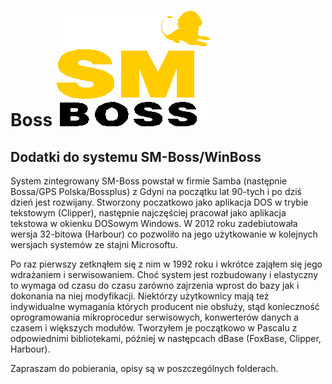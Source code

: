 # Boss ![Zrzut ekranu](https://raw.githubusercontent.com/z-niedzwiedz/Boss/master/boss.gif)

## Dodatki do systemu SM-Boss/WinBoss

System zintegrowany SM-Boss powstał w firmie Samba (następnie Bossa/GPS Polska/Bossplus) z Gdyni na początku lat 90-tych i po dziś dzień jest rozwijany.
Stworzony poczatkowo jako aplikacja DOS w trybie tekstowym (Clipper), następnie najczęściej pracował jako aplikacja tekstowa w okienku DOSowym Windows.
W 2012 roku zadebiutowała wersja 32-bitowa (Harbour) co pozwoliło na jego użytkowanie w kolejnych wersjach systemów ze stajni Microsoftu.

Po raz pierwszy zetknąłem się z nim w 1992 roku i wkrótce zająłem się jego wdrażaniem i serwisowaniem. Choć system jest rozbudowany i elastyczny 
to wymaga od czasu do czasu zarówno zajrzenia wprost do bazy jak i dokonania na niej modyfikacji. Niektórzy użytkownicy mają też indywidualne 
wymagania których producent nie obsłuży, stąd konieczność oprogramowania mikroprocedur serwisowych, konwerterów danych a czasem i większych modułów.
Tworzyłem je początkowo w Pascalu z odpowiednimi bibliotekami, później w następcach dBase (FoxBase, Clipper, Harbour).

Zapraszam do pobierania, opisy są w poszczególnych folderach.
